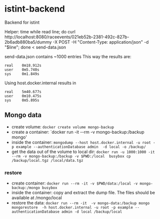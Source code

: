 # istint-backend
Backend for istint

Helper:
time while read line; do curl http://localhost:8080/raceevents/021eb52b-2381-492c-827b-2b6adb880ba5/dummy -X POST -H "Content-Type: application/json" -d "$line"; done < send-data.json 

send-data.json contains ~1000 entries
This way the results are:
```
real    0m18.912s
user    0m5.740s
sys     0m1.849s
```

Using host.docker.internal results in 
```
real    5m40.677s
user    0m10.475s
sys     0m5.895s
```


## Mongo data


- create volume: `docker create volume mongo-backup`
- create a container: `docker run -it --rm -v mongo-backup:/backup  mongo'
- inside the container:  `mongodump --host host.docker.internal -u root -p example --authenticationDatabase admin  -d local -o /backup/`
- get the data out of the volume to local dir: `docker run -u 1000:1000 -it --rm -v mongo-backup:/backup -v $PWD:/local  busybox cp /backup/local.tgz /local/data.tgz`

### restore
- create container: `docker run --rm -it -v $PWD/data:/local -v mongo-backup:/mongo busybox`
- inside the container: copy and extract the dump file. The files should be available at /mongo/local
- restore the data: `docker run --rm -it  -v mongo-data:/backup mongo  mongorestore  -h host.docker.internal -u root -p example --authenticationDatabase admin -d local /backup/local`
